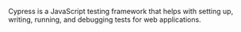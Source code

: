 <span class="emphasis">Cypress</span> is a <span class="emphasis">JavaScript</span> <span class="secondEmphasis">testing framework</span> that helps with <span class="emphasis">setting up</span>, <span class="emphasis">writing</span>, <span class="emphasis">running</span>, and <span class="emphasis">debugging tests</span> for web applications.  